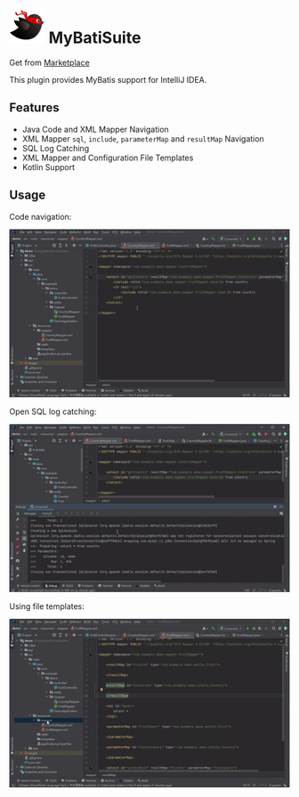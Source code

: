 # <img src="src/main/resources/META-INF/pluginIcon.svg" alt="logo" width="64"/> MyBatiSuite

Get from [Marketplace](https://plugins.jetbrains.com/plugin/25744-mybatisuite)

<!-- Plugin description -->
This plugin provides MyBatis support for IntelliJ IDEA.

## Features
- Java Code and XML Mapper Navigation
- XML Mapper `sql`, `include`, `parameterMap` and `resultMap` Navigation
- SQL Log Catching
- XML Mapper and Configuration File Templates
- Kotlin Support

<!-- Plugin description end -->

## Usage
Code navigation:

![code-navigation](screenshot/code-navigation.gif)

Open SQL log catching:

![sql-log-catching](screenshot/sql-log-catching.gif)

Using file templates:

![mapper-file-template](screenshot/mapper-file-template.gif)

